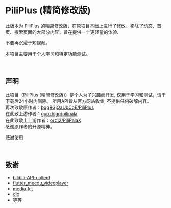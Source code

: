 # PiliPlus (精简修改版)

此版本为 PiliPlus 的精简修改版，在原项目基础上进行了修改，移除了动态、首页、搜索页面的大部分内容，旨在提供一个更轻量的体验.

不要再沉浸于短视频。

本项目主要用于个人学习和特定功能测试。

<br/>

## 声明

此项目（PiliPlus (精简修改版)）是个人为了兴趣而开发, 仅用于学习和测试，请于下载后24小时内删除。
所用API皆从官方网站收集, 不提供任何破解内容。
<br/>
再次致敬原作者：[bggRGjQaUbCoE/PiliPlus](https://github.com/bggRGjQaUbCoE/PiliPlus)
<br/>
在此致上游作者：[guozhigq/pilipala](https://github.com/guozhigq/pilipala)
<br/>
在此致敬上上游作者：[orz12/PiliPalaX](https://github.com/orz12/PiliPalaX)
<br/>
感谢原作者的开源精神。

感谢使用


<br/>

## 致谢

- [bilibili-API-collect](https://github.com/SocialSisterYi/bilibili-API-collect)
- [flutter_meedu_videoplayer](https://github.com/zezo357/flutter_meedu_videoplayer)
- [media-kit](https://github.com/media-kit/media-kit)
- [dio](https://pub.dev/packages/dio)
- 等等
